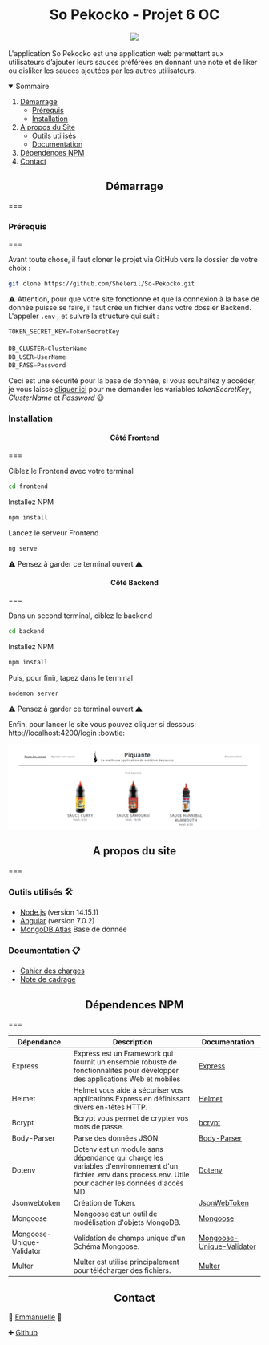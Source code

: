 <h1 align= "center" >So Pekocko - Projet 6 OC</h1>

<p align= "center"><img src="https://user.oc-static.com/upload/2019/09/02/15674356878125_image2.png" width= "300px">

L'application So Pekocko est une application web permettant aux utilisateurs d’ajouter leurs sauces préférées en donnant une note et de liker ou disliker les sauces ajoutées par les autres utilisateurs.  

<details open="open">
  <summary>Sommaire</summary>
  <ol>
    <li>
      <a href="#demarrage">Démarrage</a>
      <ul>
        <li><a href="#prerequis">Prérequis</a></li>
        <li><a href="#installation">Installation</a></li>
      </ul>
    </li>
    </li>
        <li>
      <a href="#apropos">A propos du Site</a>
      <ul>
        <li><a href="#outils">Outils utilisés</a></li>
        <li><a href="#doc">Documentation</a></li>
      </ul>
    </li>
    <li><a href="#dependence">Dépendences NPM</li> 
    <li><a href="#contact">Contact</a></li>
  </ol>
</details>

<h2 id="demarrage" align="center">Démarrage</h2>
===
<h3 id="prerequis">Prérequis</h3>
===
<p>Avant toute chose, il faut cloner le projet via GitHub vers le dossier de votre choix :</p>

```sh
git clone https://github.com/Sheleril/So-Pekocko.git
```
:warning: Attention, pour que votre site fonctionne et que la connexion à la base de donnée puisse se faire, il faut crée un fichier dans votre dossier Backend.
L'appeler `.env` , et suivre la structure qui suit :

```js
TOKEN_SECRET_KEY=TokenSecretKey

DB_CLUSTER=ClusterName
DB_USER=UserName
DB_PASS=Password
```

Ceci est une sécurité pour la base de donnée, si vous souhaitez y accéder, je vous laisse [cliquer ici](mailto:sheleril68@gmail.com) pour me demander les variables *tokenSecretKey*, *ClusterName* et *Password* :smiley:


<h3 id="installation">Installation</h3>


<h4 align="center">Côté Frontend</h4>
===

Ciblez le Frontend avec votre terminal

```sh
cd frontend
```

Installez NPM

```sh
npm install
```
Lancez le serveur Frontend

```sh
ng serve
```

:warning: Pensez à garder ce terminal ouvert :warning:  

<h4 align="center">Côté Backend</h4>
===

Dans un second terminal, ciblez le backend
```sh
cd backend
```

Installez NPM
```sh
npm install
```

Puis, pour finir, tapez dans le terminal
```sh
nodemon server
```

:warning: Pensez à garder ce terminal ouvert :warning: 

Enfin, pour lancer le site vous pouvez cliquer si dessous:   
http://localhost:4200/login :bowtie:  

<img src="img_readme/sopekocko.png" width="500px">

<h2 align="center" id="apropos"> A propos du site </h2>
===

<h3 id="outils">Outils utilisés &#x1F6E0; </h3>

* [Node.js](https://nodejs.org/en/blog/release/v14.15.1/)  (version 14.15.1)
* [Angular](https://github.com/angular/angular-cli) (version 7.0.2)
* [MongoDB Atlas](https://www.mongodb.com/try) Base de donnée

<h3 id="doc">Documentation &#x1F4CB;</h3>

* [Cahier des charges](img_readme/Guidelines+API.pdf)
* [Note de cadrage](img_readme/Cadrage.pdf)

<h2 id="dependence" align="center">Dépendences NPM</h2>
===

| Dépendance | Description | Documentation |   
|---|---|---|
|Express|Express est un Framework qui fournit un ensemble robuste de fonctionnalités pour développer des applications Web et mobiles | [Express](https://www.npmjs.com/package/express)|  
|Helmet|Helmet vous aide à sécuriser vos applications Express en définissant divers en-têtes HTTP.| [Helmet](https://www.npmjs.com/package/helmet)|
|Bcrypt| Bcrypt vous permet de crypter vos mots de passe. | [bcrypt](https://www.npmjs.com/package/bcrypt)|
|Body-Parser|Parse des données JSON.|[Body-Parser](https://www.npmjs.com/package/body-parser)|
Dotenv|Dotenv est un module sans dépendance qui charge les variables d'environnement d'un fichier .env dans process.env. Utile pour cacher les données d'accès MD. | [Dotenv](https://www.npmjs.com/package/dotenv)|
|Jsonwebtoken|Création de Token. | [JsonWebToken](https://www.npmjs.com/package/jsonwebtoken)|
|Mongoose|Mongoose est un outil de modélisation d'objets MongoDB.| [Mongoose](https://www.npmjs.com/package/mongoose) |
|Mongoose-Unique-Validator|Validation de champs unique d'un Schéma Mongoose. | [Mongoose-Unique-Validator](https://www.npmjs.com/package/mongoose-unique-validator)|
|Multer| Multer est utilisé principalement pour télécharger des fichiers.|[Multer](https://www.npmjs.com/package/multer)|

<h2 align="center">Contact</h2>

:e-mail: [Emmanuelle](mailto:sheleril68@gmail.com) :e-mail:

:heavy_plus_sign: [Github](https://github.com/Sheleril)




